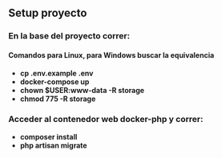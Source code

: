 ## Setup proyecto

### En la base del proyecto correr:
#### Comandos para Linux, para Windows buscar la equivalencia
- **cp .env.example .env**
- **docker-compose up**
- **chown $USER:www-data -R storage**
- **chmod 775 -R storage**



### Acceder al contenedor web docker-php y correr:

- **composer install**
- **php artisan migrate**
